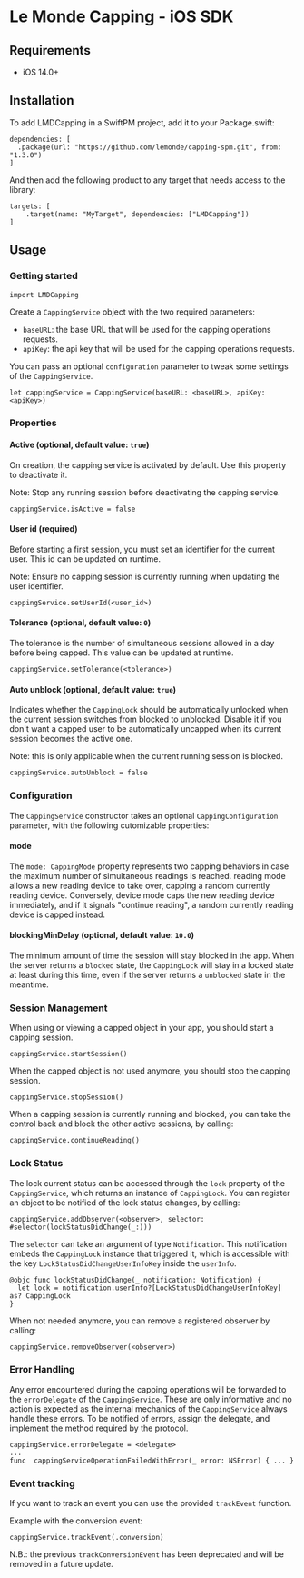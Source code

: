 
# Le Monde Capping - iOS SDK

## Requirements

- iOS 14.0+

## Installation

To add LMDCapping in a SwiftPM project, add it to your Package.swift:

```
dependencies: [
  .package(url: "https://github.com/lemonde/capping-spm.git", from: "1.3.0")
]
```

And then add the following product to any target that needs access to the library:
```
targets: [
    .target(name: "MyTarget", dependencies: ["LMDCapping"])
]
```

## Usage

### Getting started
```
import LMDCapping
```
Create a `CappingService` object with the two required parameters:
- `baseURL`: the base URL that will be used for the capping operations requests.
- `apiKey`: the api key that will be used for the capping operations requests.

You can pass an optional `configuration` parameter to tweak some settings of the `CappingService`.
```
let cappingService = CappingService(baseURL: <baseURL>, apiKey: <apiKey>)
```

### Properties

#### Active (optional, default value: `true`)
On creation, the capping service is activated by default. Use this property to deactivate it.

Note: Stop any running session before deactivating the capping service.
```
cappingService.isActive = false
```

#### User id (required)
Before starting a first session, you must set an identifier for the current user. This id can be updated on runtime.

Note: Ensure no capping session is currently running when updating the user identifier.
```
cappingService.setUserId(<user_id>)
```

#### Tolerance (optional, default value: `0`)
The tolerance is the number of simultaneous sessions allowed in a day before being capped. This value can be updated at runtime.
```
cappingService.setTolerance(<tolerance>)
```

#### Auto unblock (optional, default value: `true`)
Indicates whether the `CappingLock` should be automatically unlocked when the current session switches from blocked to unblocked. Disable it if you don't want a capped user to
 be automatically uncapped when its current session becomes the active one.
 
 Note: this is only applicable when the current running session is blocked.
```
cappingService.autoUnblock = false
```

### Configuration
The `CappingService` constructor takes an optional `CappingConfiguration` parameter, with the following cutomizable properties:

#### mode
The `mode: CappingMode` property represents two capping behaviors in case the maximum number of simultaneous readings is reached. reading mode allows a new reading device to take over, capping a random currently reading device. Conversely, device mode caps the new reading device immediately, and if it signals "continue reading", a random currently reading device is capped instead.

#### blockingMinDelay (optional, default value: `10.0`)
The minimum amount of time the session will stay blocked in the app. When the server returns a `blocked` state, the `CappingLock` will stay in a locked state at least during this time, even if the server returns a `unblocked` state in the meantime. 

### Session Management
When using or viewing a capped object in your app, you should start a capping session.
```
cappingService.startSession()
```
When the capped object is not used anymore, you should stop the capping session.
```
cappingService.stopSession()
```
When a capping session is currently running and blocked, you can take the control back and block the other active sessions, by calling:
```
cappingService.continueReading()
```

### Lock Status
The lock current status can be accessed through the `lock` property of the `CappingService`, which returns an instance of `CappingLock`.
You can register an object to be notified of the lock status changes, by calling:
```
cappingService.addObserver(<observer>, selector: #selector(lockStatusDidChange(_:)))
```
The `selector` can take an argument of type `Notification`. This notification embeds the `CappingLock` instance that triggered it, which is accessible with the key `LockStatusDidChangeUserInfoKey` inside the `userInfo`.
```
@objc func lockStatusDidChange(_ notification: Notification) {
  let lock = notification.userInfo?[LockStatusDidChangeUserInfoKey] as? CappingLock
}
```
When not needed anymore, you can remove a registered observer by calling:
```
cappingService.removeObserver(<observer>)
```

### Error Handling
Any error encountered during the capping operations will be forwarded to the `errorDelegate` of the `CappingService`. These are only informative and no action is expected as the internal mechanics of the `CappingService` always handle these errors.
To be notified of errors, assign the delegate, and implement the method required by the protocol.
```
cappingService.errorDelegate = <delegate>
...
func  cappingServiceOperationFailedWithError(_ error: NSError) { ... }
```

### Event tracking
If you want to track an event you can use the provided `trackEvent` function.

Example with the conversion event:
```
cappingService.trackEvent(.conversion)
```
N.B.: the previous `trackConversionEvent` has been deprecated and will be removed in a future update.
